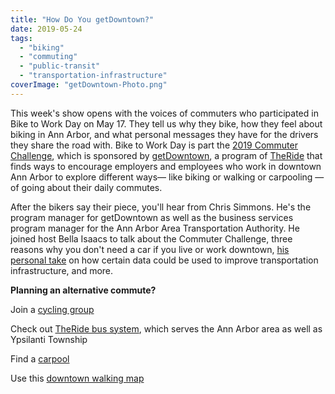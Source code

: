 ```yaml
---
title: "How Do You getDowntown?"
date: 2019-05-24
tags: 
  - "biking"
  - "commuting"
  - "public-transit"
  - "transportation-infrastructure"
coverImage: "getDowntown-Photo.png"
---
```


This week's show opens with the voices of commuters who participated in Bike to Work Day on May 17. They tell us why they bike, how they feel about biking in Ann Arbor, and what personal messages they have for the drivers they share the road with. Bike to Work Day is part the [2019 Commuter Challenge](https://www.getdowntown.org/events/commuter-challenge-2019), which is sponsored by [getDowntown](https://www.getdowntown.org), a program of [TheRide](http://www.theride.org) that finds ways to encourage employers and employees who work in downtown Ann Arbor to explore different ways— like biking or walking or carpooling — of going about their daily commutes.

<!--more-->

After the bikers say their piece, you'll hear from Chris Simmons. He's the program manager for getDowntown as well as the business services program manager for the Ann Arbor Area Transportation Authority. He joined host Bella Isaacs to talk about the Commuter Challenge, three reasons why you don't need a car if you live or work downtown, [his personal take](https://www.linkedin.com/pulse/20141205183059-19086972-the-theory-of-life-the-universe-and-all-travel-data/) on how certain data could be used to improve transportation infrastructure, and more.

**Planning an alternative commute?**

Join a [cycling group](https://www.getdowntown.org/commuter-resources/bike) 

Check out [TheRide bus system](https://www.theride.org), which serves the Ann Arbor area as well as Ypsilanti Township

Find a [carpool](https://www.commuterconnectmi.com/Public/Home.aspx)

Use this [downtown walking map](https://www.getdowntown.org/commuter-resources/walk)
